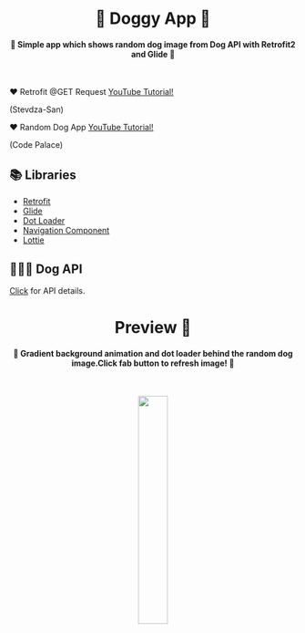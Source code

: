 <h1 align="center">🐶 Doggy App 🐶 </h1>

<h4 align="center">
🐾 Simple app which shows random dog image from Dog API with Retrofit2 and Glide 🐾
</h4></br>

❤️ Retrofit @GET Request [YouTube Tutorial!](https://www.youtube.com/watch?v=sBCE_hOFnQU)

(Stevdza-San)

❤️ Random Dog App [YouTube Tutorial!](https://www.youtube.com/watch?v=Da0upNOmoQ0&t=6s)

(Code Palace)

## 📚 Libraries

- [Retrofit](https://square.github.io/retrofit/)
- [Glide](https://github.com/bumptech/glide)
- [Dot Loader](https://github.com/bhargavms/DotLoader)
- [Navigation Component](https://developer.android.com/guide/navigation/navigation-getting-started)
- [Lottie](https://lottiefiles.com/)

## 👩🏻‍💻 Dog API

[Click](https://dog.ceo/dog-api/) for API details.

<h1 align="center"> Preview 👀 </h1>

<h4 align="center">
 🐾 Gradient background animation and dot loader behind the random dog image.Click fab button to refresh image!  🐾 
</h4></br>

<p align="center">
<img src="https://user-images.githubusercontent.com/47380312/142047899-b349daaa-64b8-4e66-9c2f-d7ac6e2fe99b.gif" width="32%"/>
</p>
